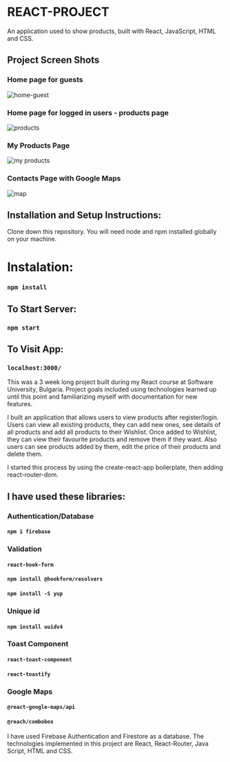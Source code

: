 # REACT-PROJECT

An application used to show products, built with React, JavaScript, HTML and CSS.

## Project Screen Shots

### Home page for guests

![home-guest](https://user-images.githubusercontent.com/79860332/113493344-1ecc6500-94e7-11eb-8a95-afb02e2244d1.jpg)

### Home page for logged in users - products page

![products](https://user-images.githubusercontent.com/79860332/113493260-77e7c900-94e6-11eb-9e50-a1a3125e4d7e.jpg)

### My Products Page

![my products](https://user-images.githubusercontent.com/79860332/113493300-c72df980-94e6-11eb-8494-c768d85b0655.jpg)

### Contacts Page with Google Maps

![map](https://user-images.githubusercontent.com/79860332/113493307-d319bb80-94e6-11eb-8dc8-3519a3f2b48a.jpg)

## Installation and Setup Instructions:

Clone down this repository. You will need node and npm installed globally on your machine.

# Instalation:

### `npm install`

## To Start Server:

### `npm start`

## To Visit App:

### `localhost:3000/`


This was a 3 week long project built during my React course at Software University, Bulgaria. 
Project goals included using technologies learned up until this point and familiarizing myself with documentation for new features.

I built an application that allows users to view products after register/login. 
Users can view all existing products, they can add new ones, see details of all products and add all products to their Wishlist. 
Once added to Wishlist, they can view their favourite products and remove them if they want. 
Also users can see products added by them, edit the price of their products and delete them.

I started this process by using the create-react-app boilerplate, then adding react-router-dom. 

## I have used these libraries:

### Authentication/Database
#### `npm i firebase`

### Validation
#### `react-hook-form`
#### `npm install @hookform/resolvers`
#### `npm install -S yup`

### Unique id
#### `npm install uuidv4`

### Toast Component
#### `react-toast-component`
#### `react-toastify`

### Google Maps
#### `@react-google-maps/api`
#### `@reach/combobox`

I have used Firebase Authentication and Firestore as a database.
The technologies implemented in this project are React, React-Router, Java Script, HTML and CSS.

